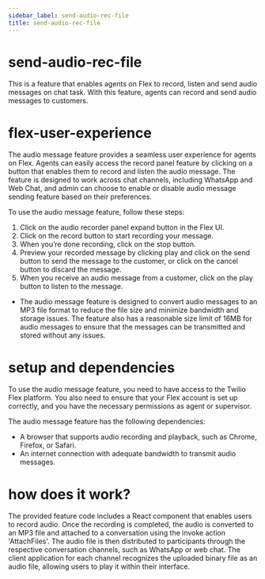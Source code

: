 ```yaml
---
sidebar_label: send-audio-rec-file
title: send-audio-rec-file
---
```

# send-audio-rec-file
This is a feature that enables agents on Flex to record, listen and send audio messages on chat task. With this feature, agents can record and send audio messages to customers.


# flex-user-experience
The audio message feature provides a seamless user experience for agents on Flex. Agents can easily access the record panel feature by clicking on a button that enables them to record and listen the audio message. The feature is designed to work across chat channels, including WhatsApp and Web Chat, and admin can choose to enable or disable audio message sending feature based on their preferences.


To use the audio message feature, follow these steps:
1. Click on the audio recorder panel expand button in the Flex UI.
2. Click on the record button to start recording your message.
3. When you’re done recording, click on the stop button.
4. Preview your recorded message by clicking play and click on the send button to send the message to the customer, or click on the cancel button to discard the message.
5. When you receive an audio message from a customer, click on the play button to listen to the message.
* The audio message feature is designed to convert audio messages to an MP3 file format to reduce the file size and minimize bandwidth and storage issues. The feature also has a reasonable size limit of 16MB for audio messages to ensure that the messages can be transmitted and stored without any issues.

# setup and dependencies
To use the audio message feature, you need to have access to the Twilio Flex platform. You also need to ensure that your Flex account is set up correctly, and you have the necessary permissions as agent or supervisor.

The audio message feature has the following dependencies:

* A browser that supports audio recording and playback, such as Chrome, Firefox, or Safari.
* An internet connection with adequate bandwidth to transmit audio messages.


# how does it work?
The provided feature code includes a React component that enables users to record audio. 
Once the recording is completed, the audio is converted to an MP3 file and attached to a conversation using the invoke action 'AttachFiles'.
The audio file is then distributed to participants through the respective conversation channels, such as WhatsApp or web chat. 
The client application for each channel recognizes the uploaded binary file as an audio file, allowing users to play it within their interface.




